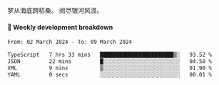 梦从海底跨枯桑。
阅尽银河风浪。


#### 📝 Weekly development breakdown

<!--START_SECTION:waka-->

```txt
From: 02 March 2024 - To: 09 March 2024

TypeScript   7 hrs 33 mins   ███████████████████████▒░   93.52 %
JSON         22 mins         █░░░░░░░░░░░░░░░░░░░░░░░░   04.58 %
XML          9 mins          ▒░░░░░░░░░░░░░░░░░░░░░░░░   01.90 %
YAML         0 secs          ░░░░░░░░░░░░░░░░░░░░░░░░░   00.01 %
```

<!--END_SECTION:waka-->




